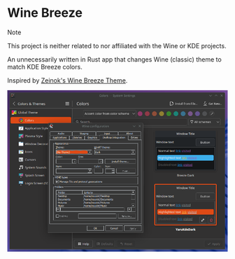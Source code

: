 # Wine Breeze

> [!NOTE]
> This project is neither related to nor affiliated with the Wine or KDE
> projects.

An unnecessarily written in Rust app that changes Wine (classic) theme to match
KDE Breeze colors.

Inspired by [Zeinok's Wine Breeze Theme](https://gist.github.com/Zeinok/ceaf6ff204792dde0ae31e0199d89398).

![img](https://github.com/nouvist/wine-breeze/raw/assets/screenshot_1.png)
